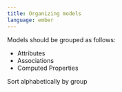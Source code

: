 ```yaml
---
title: Organizing models
language: ember
---
```


Models should be grouped as follows:

* Attributes
* Associations
* Computed Properties

Sort alphabetically by group
